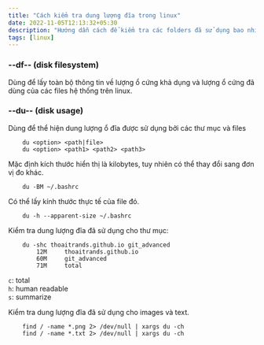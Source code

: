 ```yaml
---
title: "Cách kiểm tra dung lượng đĩa trong linux"
date: 2022-11-05T12:13:32+05:30
description: "Hướng dẫn cách để kiểm tra các folders đã sử dụng bao nhiêu dung lượng ..."
tags: [linux]
---
```


### --df-- (disk filesystem)

Dùng để lấy toàn bộ thông tin về lượng ổ cứng khả dụng và lượng ổ cứng đã dùng của các files hệ thống trên linux.

### --du-- (disk usage)

Dùng để thể hiện dung lượng ổ đĩa được sử dụng bởi các thư mục và files

```
    du <option> <path|file>
    du <option> <path1> <path2> <path3>
```

Mặc định kích thước hiển thị là kilobytes, tuy nhiên có thể thay đổi sang đơn vị đo khác.
```
    du -BM ~/.bashrc
```

Có thể lấy kính thước thực tế của file đó.
```
    du -h --apparent-size ~/.bashrc
```

Kiểm tra dung lượng đĩa đã sử dụng cho thư mục:
```
    du -shc thoaitrands.github.io git_advanced
        12M     thoaitrands.github.io
        60M     git_advanced
        71M     total
```
`c`: total  
`h`: human readable  
`s`: summarize  

Kiểm tra dung lượng đĩa đã sử dụng cho images và text.
```
    find / -name *.png 2> /dev/null | xargs du -ch
    find / -name *.txt 2> /dev/null | xargs du -ch
```